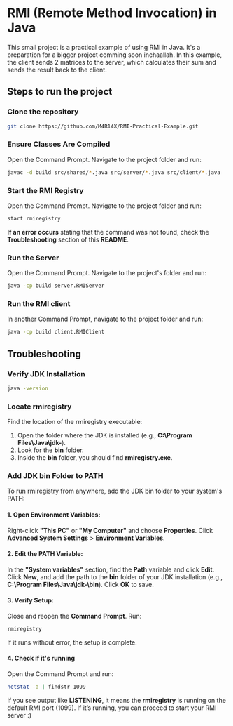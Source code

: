 # RMI (Remote Method Invocation) in Java
This small project is a practical example of using RMI in Java. It's a preparation for a bigger project comming soon inchaallah.
In this example, the client sends 2 matrices to the server, which calculates their sum and sends the result back to the client.

## Steps to run the project

### Clone the repository
```bash
git clone https://github.com/M4R14X/RMI-Practical-Example.git
```
### Ensure Classes Are Compiled
Open the Command Prompt.
Navigate to the project folder and run:
```bash
javac -d build src/shared/*.java src/server/*.java src/client/*.java
```
### Start the RMI Registry
Open the Command Prompt.
Navigate to the project folder and run:
```bash
start rmiregistry
```
**If an error occurs** stating that the command was not found, check the **Troubleshooting** section of this **README**.

### Run the Server
Open the Command Prompt.
Navigate to the project's folder and run:
```bash
java -cp build server.RMIServer
```
### Run the RMI client
In another Command Prompt, navigate to the project folder and run:
```bash
java -cp build client.RMIClient
```
## Troubleshooting

### Verify JDK Installation
```bash
java -version
```
### Locate rmiregistry
Find the location of the rmiregistry executable:
1. Open the folder where the JDK is installed (e.g., **C:\Program Files\Java\jdk-<version>**).
2. Look for the **bin** folder.
3. Inside the **bin** folder, you should find **rmiregistry.exe**.

### Add JDK bin Folder to PATH
To run rmiregistry from anywhere, add the JDK bin folder to your system's PATH:

#### 1. Open Environment Variables:
Right-click **"This PC"** or **"My Computer"** and choose **Properties**.
Click **Advanced System Settings** > **Environment Variables**.

#### 2. Edit the PATH Variable:
In the **"System variables"** section, find the **Path** variable and click **Edit**.
Click **New**, and add the path to the **bin** folder of your JDK installation (e.g., **C:\Program Files\Java\jdk-<version>\bin**).
Click **OK** to save.

#### 3. Verify Setup:
Close and reopen the **Command Prompt**.
Run:
```bash
rmiregistry
```
If it runs without error, the setup is complete.

#### 4. Check if it's running
Open the Command Prompt and run:
```bash
netstat -a | findstr 1099
```
If you see output like **LISTENING**, it means the **rmiregistry** is running on the default RMI port (1099).
If it’s running, you can proceed to start your RMI server :)
